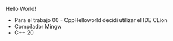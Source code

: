 Hello World!

- Para el trabajo 00 - CppHelloworld decidi utilizar el IDE CLion
- Compilador Mingw
- C++ 20
